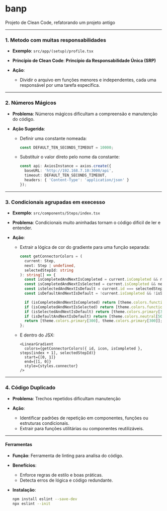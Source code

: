 # banp

Projeto de Clean Code, refatorando um projeto antigo

---

### **1. Metodo com muitas responsabilidades**

* **Exemplo**: `src/app/(setup)/profile.tsx`
* **Princípio de Clean Code**: **Princípio da Responsabilidade Única (SRP)**
* **Ação**:

  * Dividir o arquivo em funções menores e independentes, cada uma responsável por uma tarefa específica.

---

### **2. Números Mágicos**

* **Problema**: Números mágicos dificultam a compreensão e manutenção do código.
* **Ação Sugerida**:

  * Definir uma constante nomeada:

    ```ts
    const DEFAULT_TEN_SECONDS_TIMEOUT = 10000;
    ```
  * Substituir o valor direto pelo nome da constante:

    ```ts
    const api: AxiosInstance = axios.create({
      baseURL: 'http://192.168.7.10:3000/api',
      timeout: DEFAULT_TEN_SECONDS_TIMEOUT,
      headers: { 'Content-Type': 'application/json' }
    });
    ```

---

### **3. Condicionais agrupadas em execesso**

* **Exemplo**: `src/components/Steps/index.tsx`
* **Problema**: Condicionais muito aninhadas tornam o código difícil de ler e entender.
* **Ação**:

  * Extrair a lógica de cor do gradiente para uma função separada:

    ```ts
    const getConnectorColors = (
      current: Step,
      next: Step | undefined,
      selectedStepId: string
    ): string[] => {
      const isCompletedAndNextIsCompleted = current.isCompleted && next?.isCompleted;
      const isCompletedAndNextIsSelected = current.isCompleted && next?.id === selectedStepId;
      const isSelectedAndNextIsDefault = current.id === selectedStepId && !next?.isCompleted;
      const isDefaultAndNextIsDefault = !current.isCompleted && !isSelectedAndNextIsDefault;

      if (isCompletedAndNextIsCompleted) return [theme.colors.functional.success.bg, theme.colors.functional.success.bg];
      if (isCompletedAndNextIsSelected) return [theme.colors.functional.success.bg, theme.colors.primary[300]];
      if (isSelectedAndNextIsDefault) return [theme.colors.primary[300], theme.colors.neutral[500]];
      if (isDefaultAndNextIsDefault) return [theme.colors.neutral[500], theme.colors.neutral[500]];
      return [theme.colors.primary[300], theme.colors.primary[300]];
    };
    ```
  * E dentro do JSX:

    ```tsx
    <LinearGradient
      colors={getConnectorColors({ id, icon, isCompleted }, steps[index + 1], selectedStepId)}
      start={[0, 1]}
      end={[1, 0]}
      style={styles.connector}
    />
    ```

---

### **4. Código Duplicado**

* **Problema**: Trechos repetidos dificultam manutenção
* **Ação**:

  * Identificar padrões de repetição em componentes, funções ou estruturas condicionais.
  * Extrair para funções utilitárias ou componentes reutilizáveis.

---

#### **Ferramentas**

* **Função**: Ferramenta de linting para analisa do código.
* **Benefícios**:
  * Enforce regras de estilo e boas práticas.
  * Detecta erros de lógica e código redundante.

* **Instalação**:

  ```bash
  npm install eslint --save-dev
  npx eslint --init